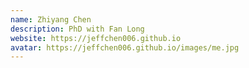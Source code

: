 ```yaml
---
name: Zhiyang Chen
description: PhD with Fan Long
website: https://jeffchen006.github.io
avatar: https://jeffchen006.github.io/images/me.jpg
---
```

